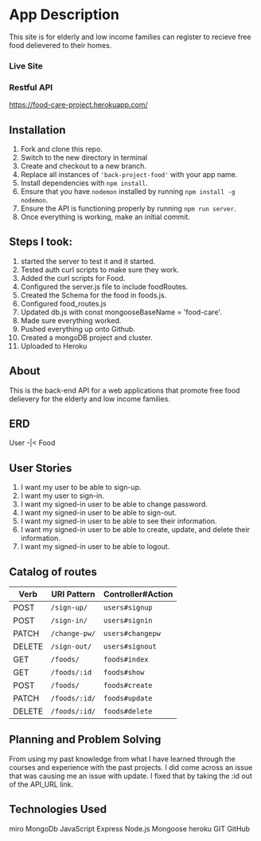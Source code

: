  # App Description

This site is for elderly and low income families can register to recieve free food delievered to their homes.

### Live Site



### Restful API

https://food-care-project.herokuapp.com/

## Installation

1. Fork and clone this repo.
2. Switch to the new directory in terminal
3. Create and checkout to a new branch.
1. Replace all instances of `'back-project-food'` with your app name.
1. Install dependencies with `npm install`.
1. Ensure that you have `nodemon` installed by running `npm install -g nodemon`.
1. Ensure the API is functioning properly by running `npm run server`.
1. Once everything is working, make an initial commit.



## Steps I took:

1. started the server to test it and it started.
2. Tested auth curl scripts to make sure they work.
3. Added the curl scripts for Food.
4. Configured the server.js file to include foodRoutes.
5. Created the Schema for the food in foods.js.
6. Configured food_routes.js
7. Updated db.js with const mongooseBaseName = 'food-care'.
8. Made sure everything worked.
9. Pushed everything up onto Github.
10. Created a mongoDB project and cluster.
11. Uploaded to Heroku

## About

This is the back-end API for a web applications that promote free food delievery for the elderly and low income families.

## ERD
User -|< Food

## User Stories

1. I want my user to be able to sign-up.
2. I want my user to sign-in.
3. I want my signed-in user to be able to change password.
4. I want my signed-in user to be able to sign-out.
5. I want my signed-in user to be able to see their information.
6. I want my signed-in user to be able to create, update, and delete their information.
7. I want my signed-in user to be able to logout.

## Catalog of routes

| Verb   | URI Pattern            | Controller#Action |
|--------|------------------------|-------------------|
| POST   | `/sign-up/`             | `users#signup`    |
| POST   | `/sign-in/`             | `users#signin`    |
| PATCH  | `/change-pw/`        | `users#changepw`  |
| DELETE | `/sign-out/`        | `users#signout`   |
| GET    | `/foods/`            | `foods#index`     |
| GET    | `/foods/:id`        | `foods#show`      |
| POST   | `/foods/`            | `foods#create`    |
| PATCH  | `/foods/:id/`        |  `foods#update`   |
| DELETE | `/foods/:id/`        | `foods#delete`    |



## Planning and Problem Solving

From using my past knowledge from what I have learned through the courses and experience with the past projects. I did come across an issue that was causing me an issue with update. I fixed that by taking the :id out of the API_URL link.



## Technologies Used

miro
MongoDb
JavaScript
Express
Node.js
Mongoose
heroku
GIT
GitHub
